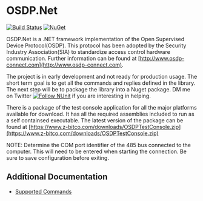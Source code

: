 # OSDP.Net #

[![Build Status](https://dev.azure.com/jonathanhorvath/OSDP.Net/_apis/build/status/bytedreamer.OSDP.Net?branchName=master)](https://dev.azure.com/jonathanhorvath/OSDP.Net/_build/latest?definitionId=1&branchName=master)
[![NuGet](https://img.shields.io/nuget/v/OSDP.Net.svg?style=flat)](https://www.nuget.org/packages/OSDP.Net/)

OSDP.Net is a .NET framework implementation of the Open Supervised Device Protocol(OSDP). This protocol has been adopted by the Security Industry Association(SIA) to standardize access control hardware communication. Further information can be found at [http://www.osdp-connect.com](http://www.osdp-connect.com).

The project is in early development and not ready for production usage. The short term goal is to get all the commands and replies defined in the library. The next step will be to package the library into a Nuget package. DM me on Twitter [![Follow NUnit](https://img.shields.io/twitter/follow/bytedreamer.svg?style=social)](https://twitter.com/bytedreamer) if you are interesting in helping.

There is a package of the test console application for all the major platforms available for download. It has all the required assemblies included to run as a self containsed executable. The latest version of the package can be found at [https://www.z-bitco.com/downloads/OSDPTestConsole.zip](https://www.z-bitco.com/downloads/OSDPTestConsole.zip)

NOTE: Determine the COM port identifier of the 485 bus connected to the computer. This will need to be entered when starting the connection. Be sure to save configuration before exiting.

## Additional Documentation ##
* [Supported Commands](docs/supported_commands.md)
